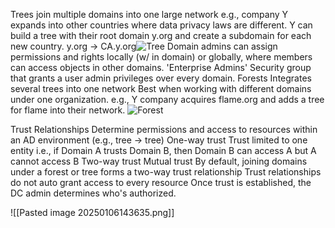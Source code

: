 Trees 
	join multiple domains into one large network 
	e.g., company Y expands into other countries where data privacy laws are different. Y can build a tree with their root domain y.org and create a subdomain for each new country. 
	y.org -> CA.y.org![Tree](https://tryhackme-images.s3.amazonaws.com/user-uploads/5ed5961c6276df568891c3ea/room-content/abea24b7979676a1dcc0c568054544c8.png)
		Domain admins can assign permissions and rights locally (w/ in domain) or globally, where members can access objects in other domains. 
	'Enterprise Admins' 
		Security group that grants a user admin privileges over every domain. 
Forests
	Integrates several trees into one network
	Best when working with different domains under one organization. 
	e.g., Y company acquires flame.org and adds a tree for flame into their network. ![Forest](https://tryhackme-images.s3.amazonaws.com/user-uploads/5ed5961c6276df568891c3ea/room-content/03448c2faf976db890118d835000bab7.png)


Trust Relationships
	Determine permissions and access to resources within an AD environment (e.g., tree -> tree)
	One-way trust
		Trust limited to one entity i.e., if Domain A trusts Domain B, then Domain B can access A but A cannot access B
	Two-way trust
		Mutual trust 
		By default, joining domains under a forest or tree forms a two-way trust relationship
	Trust relationships do not auto grant access to every resource
	Once trust is established, the DC admin determines who's authorized. 

![[Pasted image 20250106143635.png]]

